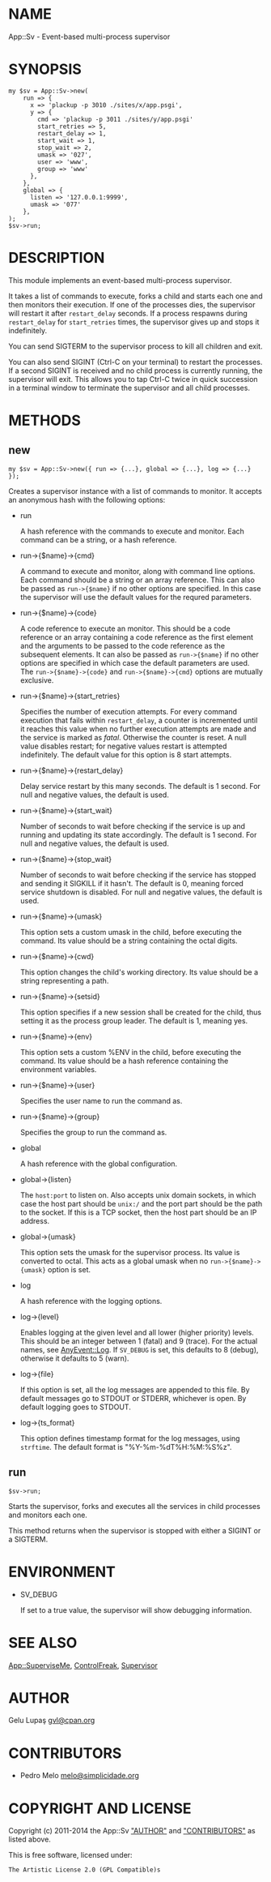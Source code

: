 # NAME

App::Sv - Event-based multi-process supervisor

# SYNOPSIS

    my $sv = App::Sv->new(
        run => {
          x => 'plackup -p 3010 ./sites/x/app.psgi',
          y => {
            cmd => 'plackup -p 3011 ./sites/y/app.psgi'
            start_retries => 5,
            restart_delay => 1,
            start_wait => 1,
            stop_wait => 2,
            umask => '027',
            user => 'www',
            group => 'www'
          },
        },
        global => {
          listen => '127.0.0.1:9999',
          umask => '077'
        },
    );
    $sv->run;



# DESCRIPTION

This module implements an event-based multi-process supervisor.

It takes a list of commands to execute, forks a child and starts each one and
then monitors their execution. If one of the processes dies, the supervisor
will restart it after `restart_delay` seconds. If a process respawns during
`restart_delay` for `start_retries` times, the supervisor gives up and stops
it indefinitely.

You can send SIGTERM to the supervisor process to kill all children and exit.

You can also send SIGINT (Ctrl-C on your terminal) to restart the processes. If
a second SIGINT is received and no child process is currently running, the
supervisor will exit. This allows you to tap Ctrl-C twice in quick succession
in a terminal window to terminate the supervisor and all child processes.



# METHODS

## new

    my $sv = App::Sv->new({ run => {...}, global => {...}, log => {...} });

Creates a supervisor instance with a list of commands to monitor. It accepts
an anonymous hash with the following options:

- run

    A hash reference with the commands to execute and monitor. Each command can be
    a string, or a hash reference.

- run->{$name}->{cmd}

    A command to execute and monitor, along with command line options. Each
    command should be a string or an array reference. This can also be passed
    as `run->{$name}` if no other options are specified. In this case the
    supervisor will use the default values for the requred parameters.

- run->{$name}->{code}

    A code reference to execute an monitor. This should be a code reference or
    an array containing a code reference as the first element and the arguments
    to be passed to the code reference as the subsequent elements. It can also
    be passed as `run->{$name}` if no other options are specified in which
    case the default parameters are used. The `run->{$name}->{code}`
    and `run->{$name}->{cmd}` options are mutually exclusive.

- run->{$name}->{start\_retries}

    Specifies the number of execution attempts. For every command execution that
    fails within `restart_delay`, a counter is incremented until it reaches this
    value when no further execution attempts are made and the service is marked as 
    _fatal_. Otherwise the counter is reset. A null value disables restart; for 
    negative values restart is attempted indefinitely. The default value for this
    option is 8 start attempts.

- run->{$name}->{restart\_delay}

    Delay service restart by this many seconds. The default is 1 second. For null
    and negative values, the default is used.

- run->{$name}->{start\_wait}

    Number of seconds to wait before checking if the service is up and running and
    updating its state accordingly. The default is 1 second. For null and negative
    values, the default is used.

- run->{$name}->{stop\_wait}

    Number of seconds to wait before checking if the service has stopped and
    sending it SIGKILL if it hasn't. The default is 0, meaning forced service
    shutdown is disabled. For null and negative values, the default is used.

- run->{$name}->{umask}

    This option sets a custom umask in the child, before executing the command.
    Its value should be a string containing the octal digits.

- run->{$name}->{cwd}

    This option changes the child's working directory. Its value should be a
    string representing a path.

- run->{$name}->{setsid}

    This option specifies if a new session shall be created for the child, thus
    setting it as the process group leader. The default is 1, meaning yes.

- run->{$name}->{env}

    This option sets a custom %ENV in the child, before executing the command.
    Its value should be a hash reference containing the environment variables.

- run->{$name}->{user}

    Specifies the user name to run the command as.

- run->{$name}->{group}

    Specifies the group to run the command as.

- global

    A hash reference with the global configuration.

- global->{listen}

    The `host:port` to listen on. Also accepts unix domain sockets, in which case
    the host part should be `unix:/` and the port part should be the path to the
    socket. If this is a TCP socket, then the host part should be an IP address.

- global->{umask}

    This option sets the umask for the supervisor process. Its value is converted
    to octal. This acts as a global umask when no `run->{$name}->{umask}`
    option is set.

- log

    A hash reference with the logging options.

- log->{level}

    Enables logging at the given level and all lower (higher priority) levels. This
    should be an integer between 1 (fatal) and 9 (trace). For the actual names, see
    [AnyEvent::Log](https://metacpan.org/pod/AnyEvent::Log). If `SV_DEBUG` is set, this defaults to 8 (debug), otherwise
    it defaults to 5 (warn).

- log->{file}

    If this option is set, all the log messages are appended to this file. By
    default messages go to STDOUT or STDERR, whichever is open. By default logging
    goes to STDOUT.

- log->{ts\_format}

    This option defines timestamp format for the log messages, using `strftime`.
    The default format is "%Y-%m-%dT%H:%M:%S%z".

## run

    $sv->run;

Starts the supervisor, forks and executes all the services in child processes
and monitors each one.

This method returns when the supervisor is stopped with either a SIGINT or a
SIGTERM.

# ENVIRONMENT

- SV\_DEBUG 

    If set to a true value, the supervisor will show debugging information.

# SEE ALSO

[App::SuperviseMe](https://metacpan.org/pod/App::SuperviseMe), [ControlFreak](https://metacpan.org/pod/ControlFreak), [Supervisor](https://metacpan.org/pod/Supervisor)

# AUTHOR

Gelu Lupaş <gvl@cpan.org>

# CONTRIBUTORS
 

- Pedro Melo <melo@simplicidade.org>

# COPYRIGHT AND LICENSE
 

Copyright (c) 2011-2014 the App::Sv ["AUTHOR"](#AUTHOR) and ["CONTRIBUTORS"](#CONTRIBUTORS) as listed
above.
 

This is free software, licensed under:
 

    The Artistic License 2.0 (GPL Compatible)s
